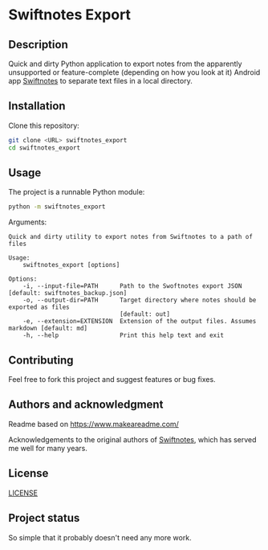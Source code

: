 #	Swiftnotes Export

##	Description
Quick and dirty Python application to export notes from the apparently unsupported or
feature-complete (depending on how you look at it) Android app [Swiftnotes] to separate text files
in a local directory.

##	Installation
Clone this repository:

```bash
git clone <URL> swiftnotes_export
cd swiftnotes_export
```

##	Usage
The project is a runnable Python module:

```bash
python -m swiftnotes_export
```

Arguments:
```
Quick and dirty utility to export notes from Swiftnotes to a path of files

Usage:
    swiftnotes_export [options]

Options:
    -i, --input-file=PATH      Path to the Swoftnotes export JSON [default: swiftnotes_backup.json]
    -o, --output-dir=PATH      Target directory where notes should be exported as files
                               [default: out]
    -e, --extension=EXTENSION  Extension of the output files. Assumes markdown [default: md]
    -h, --help                 Print this help text and exit
```

##	Contributing
Feel free to fork this project and suggest features or bug fixes.


##	Authors and acknowledgment
Readme based on <https://www.makeareadme.com/>

Acknowledgements to the original authors of [Swiftnotes], which has served me well for many years.


##	License
[LICENSE]


##	Project status
So simple that it probably doesn't need any more work.


[Swiftnotes]: https://github.com/adrianchifor/Swiftnotes

[LICENSE]: ./LICENSE

